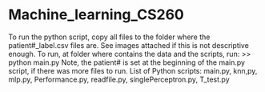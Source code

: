 # Machine_learning_CS260

To run the python script, copy all files to the folder where the patient#_label.csv files are. See images attached if this is not descriptive enough. To run, at folder where contains the data and the scripts, run: >> python main.py Note, the patient# is set at the beginning of the main.py script, if there was more files to run. List of Python scripts: main.py, knn,py, mlp.py, Performance.py, readfile.py, singlePerceptron.py, T_test.py  
